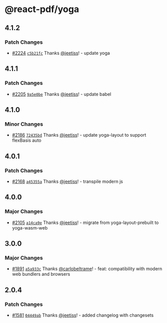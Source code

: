 # @react-pdf/yoga

## 4.1.2

### Patch Changes

- [#2224](https://github.com/diegomura/react-pdf/pull/2224) [`c5b21fc`](https://github.com/diegomura/react-pdf/commit/c5b21fc97b704b3616522b897847a9d3c9dc0052) Thanks [@jeetiss](https://github.com/jeetiss)! - update yoga

## 4.1.1

### Patch Changes

- [#2205](https://github.com/diegomura/react-pdf/pull/2205) [`9a5e0be`](https://github.com/diegomura/react-pdf/commit/9a5e0befb89756db07ce053192a136df9d4ba905) Thanks [@jeetiss](https://github.com/jeetiss)! - update babel

## 4.1.0

### Minor Changes

- [#2186](https://github.com/diegomura/react-pdf/pull/2186) [`72435bd`](https://github.com/diegomura/react-pdf/commit/72435bd81afdada5b811a1d82af0c873cfb62fa0) Thanks [@jeetiss](https://github.com/jeetiss)! - update yoga-layout to support flexBasis auto

## 4.0.1

### Patch Changes

- [#2168](https://github.com/diegomura/react-pdf/pull/2168) [`a45355a`](https://github.com/diegomura/react-pdf/commit/a45355afa4568fc01020e520af56eaa1e48dd85b) Thanks [@jeetiss](https://github.com/jeetiss)! - transpile modern js

## 4.0.0

### Major Changes

- [#2105](https://github.com/diegomura/react-pdf/pull/2105) [`a14ca9e`](https://github.com/diegomura/react-pdf/commit/a14ca9e62c9edc37f239558f8dbae29212b0da4d) Thanks [@jeetiss](https://github.com/jeetiss)! - migrate from yoga-layout-prebuilt to yoga-wasm-web

## 3.0.0

### Major Changes

- [#1891](https://github.com/diegomura/react-pdf/pull/1891) [`a5a933c`](https://github.com/diegomura/react-pdf/commit/a5a933c9733e4c77338ef76a2b3545b84a646a81) Thanks [@carlobeltrame](https://github.com/carlobeltrame)! - feat: compatibility with modern web bundlers and browsers

## 2.0.4

### Patch Changes

- [#1581](https://github.com/diegomura/react-pdf/pull/1581) [`04449ab`](https://github.com/diegomura/react-pdf/commit/04449ab352db0cca2155024dd3e8c690e42193ca) Thanks [@jeetiss](https://github.com/jeetiss)! - added changelog with changesets
